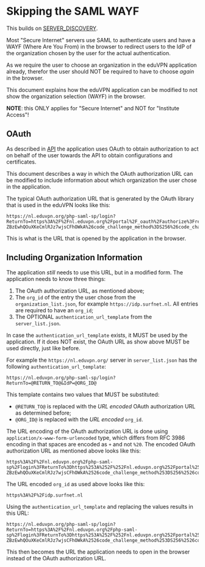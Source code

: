 # Skipping the SAML WAYF

This builds on [SERVER_DISCOVERY](SERVER_DISCOVERY.md).

Most "Secure Internet" servers use SAML to authenticate users and have a WAYF 
(Where Are You From) in the browser to redirect users to the 
IdP of the organization chosen by the user for the actual authentication. 

As we require the user to choose an organization in the eduVPN application 
already, therefor the user should NOT be required to have to choose _again_ 
in the browser.

This document explains how the eduVPN application can be modified to not show
the organization selection (WAYF) in the browser.

**NOTE**: this ONLY applies for "Secure Internet" and NOT for "Institute 
Access"!

## OAuth

As described in [API](API.md) the application uses OAuth to obtain 
authorization to act on behalf of the user towards the API to obtain 
configurations and certificates.

This document describes a way in which the OAuth authorization URL can be 
modified to include information about which organization the user chose in the 
application.

The typical OAuth authorization URL that is generated by the OAuth library that
is used in the eduVPN looks like this:

    https://nl.eduvpn.org/php-saml-sp/login?ReturnTo=https%3A%2F%2Fnl.eduvpn.org%2Fportal%2F_oauth%2Fauthorize%3Fresponse_type%3Dcode%26client_id%3Dorg.eduvpn.app.windows%26redirect_uri%3Dhttp%3A%252f%252f127.0.0.1%3A49705%252fcallback%26scope%3Dconfig%26state%3Dn5xGPCZHVsnCh-ZBzEwhQOuXKeCmlRJz7wjsCFhOWkA%26code_challenge_method%3DS256%26code_challenge%3DV8dv96OMSvnUVUC2hoX7KW5z9KrZP_znNKnOgOAOLK8

This is what is the URL that is opened by the application in the browser.

## Including Organization Information

The application _still_ needs to use this URL, but in a modified form. The 
application needs to know three things:

1. The OAuth authorization URL, as mentioned above;
2. The `org_id` of the entry the user chose from the `organization_list.json`, 
   for example `https://idp.surfnet.nl`. All entries are required to have an 
   `org_id`;
3. The OPTIONAL `authentication_url_template` from the `server_list.json`.

In case the `authentication_url_template` exists, it MUST be used by the 
application. If it does NOT exist, the OAuth URL as show above MUST be used 
directly, just like before.

For example the `https://nl.eduvpn.org/` server in `server_list.json` has the 
following `authentication_url_template`:

    https://nl.eduvpn.org/php-saml-sp/login?ReturnTo=@RETURN_TO@&IdP=@ORG_ID@

This template contains two values that MUST be substituted: 

* `@RETURN_TO@` is replaced with the _URL encoded_ OAuth authorization URL as 
  determined before;
* `@ORG_ID@` is replaced with the _URL encoded_ `org_id`.

The URL encoding of the OAuth authorization URL is done using 
`application/x-www-form-urlencoded` type, which differs from RFC 3986 encoding
in that spaces are encoded as `+` and not `%20`. The encoded OAuth 
authorization URL as mentioned above looks like this:

    https%3A%2F%2Fnl.eduvpn.org%2Fphp-saml-sp%2Flogin%3FReturnTo%3Dhttps%253A%252F%252Fnl.eduvpn.org%252Fportal%252F_oauth%252Fauthorize%253Fresponse_type%253Dcode%2526client_id%253Dorg.eduvpn.app.windows%2526redirect_uri%253Dhttp%253A%25252f%25252f127.0.0.1%253A49705%25252fcallback%2526scope%253Dconfig%2526state%253Dn5xGPCZHVsnCh-ZBzEwhQOuXKeCmlRJz7wjsCFhOWkA%2526code_challenge_method%253DS256%2526code_challenge%253DV8dv96OMSvnUVUC2hoX7KW5z9KrZP_znNKnOgOAOLK8

The URL encoded `org_id` as used above looks like this:

    https%3A%2F%2Fidp.surfnet.nl

Using the `authentication_url_template` and replacing the values results in 
this URL:

    https://nl.eduvpn.org/php-saml-sp/login?ReturnTo=https%3A%2F%2Fnl.eduvpn.org%2Fphp-saml-sp%2Flogin%3FReturnTo%3Dhttps%253A%252F%252Fnl.eduvpn.org%252Fportal%252F_oauth%252Fauthorize%253Fresponse_type%253Dcode%2526client_id%253Dorg.eduvpn.app.windows%2526redirect_uri%253Dhttp%253A%25252f%25252f127.0.0.1%253A49705%25252fcallback%2526scope%253Dconfig%2526state%253Dn5xGPCZHVsnCh-ZBzEwhQOuXKeCmlRJz7wjsCFhOWkA%2526code_challenge_method%253DS256%2526code_challenge%253DV8dv96OMSvnUVUC2hoX7KW5z9KrZP_znNKnOgOAOLK8&IdP=https%3A%2F%2Fidp.surfnet.nl

This then becomes the URL the application needs to open in the browser instead
of the OAuth authorization URL.
